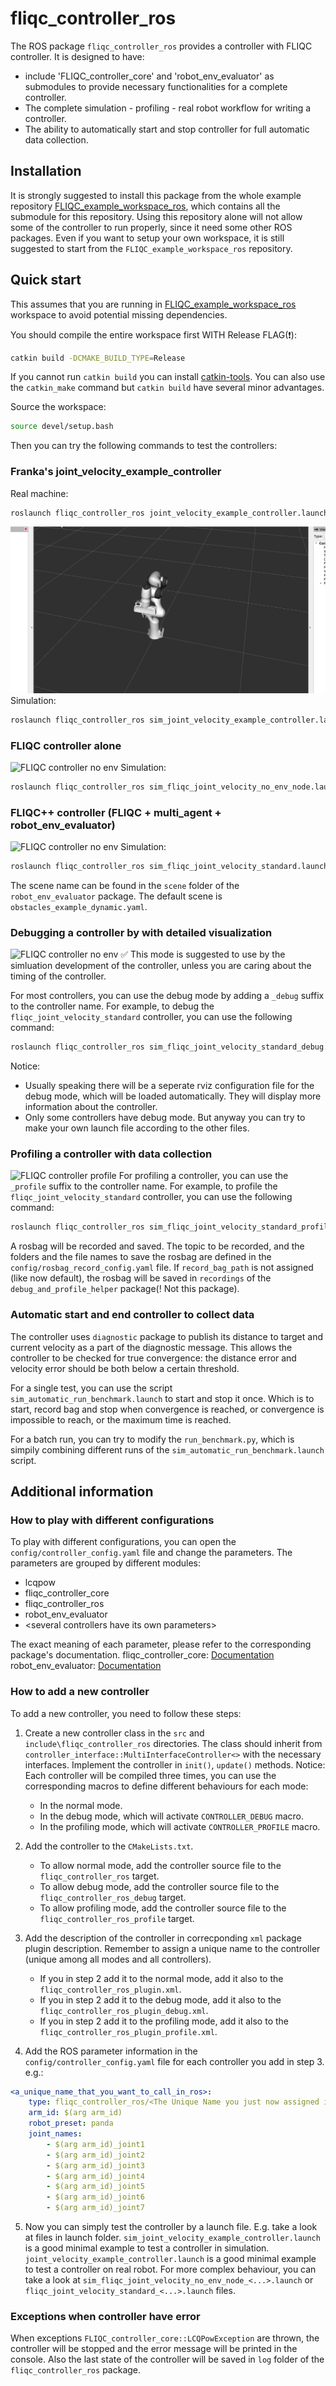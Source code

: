 # fliqc_controller_ros

The ROS package `fliqc_controller_ros` provides a controller with FLIQC controller. It is designed to have:
- include 'FLIQC_controller_core' and 'robot_env_evaluator' as submodules to provide necessary functionalities for a complete controller.
- The complete simulation - profiling - real robot workflow for writing a controller.
- The ability to automatically start and stop controller for full automatic data collection.


## Installation

It is strongly suggested to install this package from the whole example repository [FLIQC_example_workspace_ros](https://github.com/hwyao/FLIQC_example_workspace_ros), which contains all the submodule for this repository. Using this repository alone will not allow some of the controller to run properly, since it need some other ROS packages. Even if you want to setup your own workspace, it is still suggested to start from the `FLIQC_example_workspace_ros` repository.

## Quick start

This assumes that you are running in [FLIQC_example_workspace_ros](https://github.com/hwyao/FLIQC_example_workspace_ros) workspace to avoid potential missing dependencies.

You should compile the entire workspace first WITH Release FLAG(❗):
```bash
catkin build -DCMAKE_BUILD_TYPE=Release
```

If you cannot run `catkin build` you can install [catkin-tools](https://catkin-tools.readthedocs.io/en/latest/installing.html#installing-on-ubuntu-with-apt-get). You can also use the `catkin_make` command but `catkin build` have several minor advantages.

Source the workspace:
```bash
source devel/setup.bash
```

Then you can try the following commands to test the controllers:

### Franka's joint_velocity_example_controller
Real machine:
```bash
roslaunch fliqc_controller_ros joint_velocity_example_controller.launch robot_ip:=<robot_ip>
```

![Joint Velocity Example Controller](./image/joint_velocity_example.gif)
Simulation:
```bash
roslaunch fliqc_controller_ros sim_joint_velocity_example_controller.launch
```

### FLIQC controller alone
![FLIQC controller no env](./image/fliqc_no_env.gif)
Simulation:
```bash
roslaunch fliqc_controller_ros sim_fliqc_joint_velocity_no_env_node.launch
```

### FLIQC++ controller (FLIQC + multi_agent + robot_env_evaluator)
![FLIQC controller no env](./image/fliqc_standard.gif)
Simulation:
```bash
roslaunch fliqc_controller_ros sim_fliqc_joint_velocity_standard.launch env_scene:=<scene_name>
```

The scene name can be found in the `scene` folder of the `robot_env_evaluator` package. The default scene is `obstacles_example_dynamic.yaml`.


### Debugging a controller by with detailed visualization
![FLIQC controller no env](./image/fliqc_standard_debug.gif)
✅ This mode is suggested to use by the simluation development of the controller, unless you are caring about the timing of the controller. 

For most controllers, you can use the debug mode by adding a `_debug` suffix to the controller name. For example, to debug the `fliqc_joint_velocity_standard` controller, you can use the following command:
```bash
roslaunch fliqc_controller_ros sim_fliqc_joint_velocity_standard_debug.launch env_scene:=<scene_name>
```

Notice:
- Usually speaking there will be a seperate rviz configuration file for the debug mode, which will be loaded automatically. They will display more information about the controller.
- Only some controllers have debug mode. But anyway you can try to make your own launch file according to the other files. 


### Profiling a controller with data collection

![FLIQC controller profile](./image/diagnostics.gif)
For profiling a controller, you can use the `_profile` suffix to the controller name. For example, to profile the `fliqc_joint_velocity_standard` controller, you can use the following command:
```bash
roslaunch fliqc_controller_ros sim_fliqc_joint_velocity_standard_profile.launch env_scene:=<scene_name>
```

A rosbag will be recorded and saved. The topic to be recorded, and the folders and the file names to save the rosbag are defined in the `config/rosbag_record_config.yaml` file. If `record_bag_path` is not assigned (like now default), the rosbag will be saved in `recordings` of the `debug_and_profile_helper` package(! Not this package).

### Automatic start and end controller to collect data

The controller uses `diagnostic` package to publish its distance to target and current velocity as a part of the diagnostic message. This allows the controller to be checked for true convergence: the distance error and velocity error should be both below a certain threshold. 

For a single test, you can use the script `sim_automatic_run_benchmark.launch` to start and stop it once. Which is to start, record bag and stop when convergence is reached, or convergence is impossible to reach, or the maximum time is reached.

For a batch run, you can try to modify the `run_benchmark.py`, which is simpily combining different runs of the `sim_automatic_run_benchmark.launch` script. 

## Additional information

### How to play with different configurations 

To play with different configurations, you can open the `config/controller_config.yaml` file and change the parameters. The parameters are grouped by different modules:
- lcqpow
- fliqc_controller_core
- fliqc_controller_ros
- robot_env_evaluator
- \<several controllers have its own parameters>

The exact meaning of each parameter, please refer to the corresponding package's documentation.
fliqc_controller_core: [Documentation](https://hwyao.github.io/projects-documentation/FLIQC_controller_core/index.html)
robot_env_evaluator: [Documentation](https://hwyao.github.io/projects-documentation/robot_env_evaluator/index.html)

### How to add a new controller

To add a new controller, you need to follow these steps:
1. Create a new controller class in the `src` and `include\fliqc_controller_ros` directories. The class should inherit from `controller_interface::MultiInterfaceController<>` with the necessary interfaces. Implement the controller in `init()`, `update()` methods. Notice: Each controller will be compiled three times, you can use the corresponding macros to define different behaviours for each mode:
    - In the normal mode.
    - In the debug mode, which will activate `CONTROLLER_DEBUG` macro.
    - In the profiling mode, which will activate `CONTROLLER_PROFILE` macro.

2. Add the controller to the `CMakeLists.txt`. 
    - To allow normal mode, add the controller source file to the `fliqc_controller_ros` target.
    - To allow debug mode, add the controller source file to the `fliqc_controller_ros_debug` target.
    - To allow profiling mode, add the controller source file to the `fliqc_controller_ros_profile` target.

3. Add the description of the controller in correcponding `xml` package plugin description. Remember to assign a unique name to the controller (unique among all modes and all controllers).
    - If you in step 2 add it to the normal mode, add it also to the `fliqc_controller_ros_plugin.xml`. 
    - If you in step 2 add it to the debug mode, add it also to the `fliqc_controller_ros_plugin_debug.xml`.
    - If you in step 2 add it to the profiling mode, add it also to the `fliqc_controller_ros_plugin_profile.xml`.

4. Add the ROS parameter information in the `config/controller_config.yaml` file for each controller you add in step 3. e.g.:
```yaml
<a_unique_name_that_you_want_to_call_in_ros>:
    type: fliqc_controller_ros/<The Unique Name you just now assigned in xml>
    arm_id: $(arg arm_id)
    robot_preset: panda
    joint_names:
        - $(arg arm_id)_joint1
        - $(arg arm_id)_joint2
        - $(arg arm_id)_joint3
        - $(arg arm_id)_joint4
        - $(arg arm_id)_joint5
        - $(arg arm_id)_joint6
        - $(arg arm_id)_joint7
```

5. Now you can simply test the controller by a launch file. E.g. take a look at files in launch folder. `sim_joint_velocity_example_controller.launch` is a good minimal example to test a controller in simulation. `joint_velocity_example_controller.launch` is a good minimal example to test a controller on real robot. For more complex behaviour, you can take a look at `sim_fliqc_joint_velocity_no_env_node_<...>.launch` or `fliqc_joint_velocity_standard_<...>.launch` files.

### Exceptions when controller have error

When exceptions `FLIQC_controller_core::LCQPowException` are thrown, the controller will be stopped and the error message will be printed in the console. Also the last state of the controller will be saved in `log` folder of the `fliqc_controller_ros` package. 